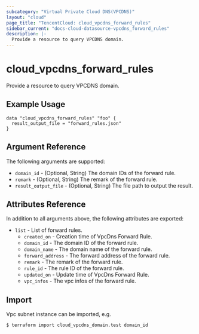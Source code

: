 ```yaml
---
subcategory: "Virtual Private Cloud DNS(VPCDNS)"
layout: "cloud"
page_title: "TencentCloud: cloud_vpcdns_forward_rules"
sidebar_current: "docs-cloud-datasource-vpcdns_forward_rules"
description: |-
  Provide a resource to query VPCDNS domain.
---
```


# cloud_vpcdns_forward_rules

Provide a resource to query VPCDNS domain.

## Example Usage

```hcl
data "cloud_vpcdns_forward_rules" "foo" {
  result_output_file = "forward_rules.json"
}
```

## Argument Reference

The following arguments are supported:

* `domain_id` - (Optional, String) The domain IDs of the forward rule.
* `remark` - (Optional, String) The remark of the forward rule.
* `result_output_file` - (Optional, String) The file path to output the result.

## Attributes Reference

In addition to all arguments above, the following attributes are exported:

* `list` - List of forward rules.
  * `created_on` - Creation time of VpcDns Forward Rule.
  * `domain_id` - The domain ID of the forward rule.
  * `domain_name` - The domain name of the forward rule.
  * `forward_address` - The forward address of the forward rule.
  * `remark` - The remark of the forward rule.
  * `rule_id` - The rule ID of the forward rule.
  * `updated_on` - Update time of VpcDns Forward Rule.
  * `vpc_infos` - The vpc infos of the forward rule.


## Import

Vpc subnet instance can be imported, e.g.

```
$ terraform import cloud_vpcdns_domain.test domain_id
```

